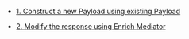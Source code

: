 - [1. Construct a new Payload using existing Payload](Constructing-a-new-payload-using-existing-paylod)

- [2. Modify the response using Enrich Mediator](Modify-the-response-using-enrich-mediator)